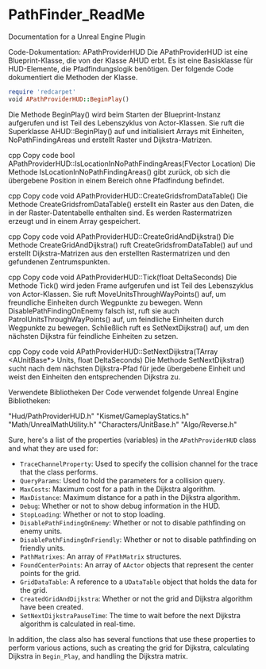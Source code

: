# PathFinder_ReadMe
Documentation for a Unreal Engine Plugin


Code-Dokumentation: APathProviderHUD
Die APathProviderHUD ist eine Blueprint-Klasse, die von der Klasse AHUD erbt. Es ist eine Basisklasse für HUD-Elemente, die Pfadfindungslogik benötigen. Der folgende Code dokumentiert die Methoden der Klasse.

```ruby
require 'redcarpet'
void APathProviderHUD::BeginPlay()
```
Die Methode BeginPlay() wird beim Starten der Blueprint-Instanz aufgerufen und ist Teil des Lebenszyklus von Actor-Klassen. Sie ruft die Superklasse AHUD::BeginPlay() auf und initialisiert Arrays mit Einheiten, NoPathFindingAreas und erstellt Raster und Dijkstra-Matrizen.

cpp
Copy code
bool APathProviderHUD::IsLocationInNoPathFindingAreas(FVector Location)
Die Methode IsLocationInNoPathFindingAreas() gibt zurück, ob sich die übergebene Position in einem Bereich ohne Pfadfindung befindet.

cpp
Copy code
void APathProviderHUD::CreateGridsfromDataTable()
Die Methode CreateGridsfromDataTable() erstellt ein Raster aus den Daten, die in der Raster-Datentabelle enthalten sind. Es werden Rastermatrizen erzeugt und in einem Array gespeichert.

cpp
Copy code
void APathProviderHUD::CreateGridAndDijkstra()
Die Methode CreateGridAndDijkstra() ruft CreateGridsfromDataTable() auf und erstellt Dijkstra-Matrizen aus den erstellten Rastermatrizen und den gefundenen Zentrumspunkten.

cpp
Copy code
void APathProviderHUD::Tick(float DeltaSeconds)
Die Methode Tick() wird jeden Frame aufgerufen und ist Teil des Lebenszyklus von Actor-Klassen. Sie ruft MoveUnitsThroughWayPoints() auf, um freundliche Einheiten durch Wegpunkte zu bewegen. Wenn DisablePathFindingOnEnemy falsch ist, ruft sie auch PatrolUnitsThroughWayPoints() auf, um feindliche Einheiten durch Wegpunkte zu bewegen. Schließlich ruft es SetNextDijkstra() auf, um den nächsten Dijkstra für feindliche Einheiten zu setzen.

cpp
Copy code
void APathProviderHUD::SetNextDijkstra(TArray <AUnitBase*> Units, float DeltaSeconds)
Die Methode SetNextDijkstra() sucht nach dem nächsten Dijkstra-Pfad für jede übergebene Einheit und weist den Einheiten den entsprechenden Dijkstra zu.

Verwendete Bibliotheken
Der Code verwendet folgende Unreal Engine Bibliotheken:

"Hud/PathProviderHUD.h"
"Kismet/GameplayStatics.h"
"Math/UnrealMathUtility.h"
"Characters/UnitBase.h"
"Algo/Reverse.h"







Sure, here's a list of the properties (variables) in the `APathProviderHUD` class and what they are used for:

-   `TraceChannelProperty`: Used to specify the collision channel for the trace that the class performs.
-   `QueryParams`: Used to hold the parameters for a collision query.
-   `MaxCosts`: Maximum cost for a path in the Dijkstra algorithm.
-   `MaxDistance`: Maximum distance for a path in the Dijkstra algorithm.
-   `Debug`: Whether or not to show debug information in the HUD.
-   `StopLoading`: Whether or not to stop loading.
-   `DisablePathFindingOnEnemy`: Whether or not to disable pathfinding on enemy units.
-   `DisablePathFindingOnFriendly`: Whether or not to disable pathfinding on friendly units.
-   `PathMatrixes`: An array of `FPathMatrix` structures.
-   `FoundCenterPoints`: An array of `AActor` objects that represent the center points for the grid.
-   `GridDataTable`: A reference to a `UDataTable` object that holds the data for the grid.
-   `CreatedGridAndDijkstra`: Whether or not the grid and Dijkstra algorithm have been created.
-   `SetNextDijkstraPauseTime`: The time to wait before the next Dijkstra algorithm is calculated in real-time.

In addition, the class also has several functions that use these properties to perform various actions, such as creating the grid for Dijkstra, calculating Dijkstra in `Begin_Play`, and handling the Dijkstra matrix.
